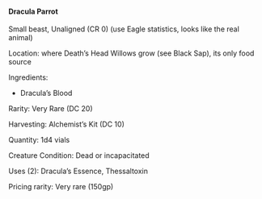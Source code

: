#### Dracula Parrot
Small beast, Unaligned (CR 0) (use Eagle statistics, looks like the real animal)

Location: where Death’s Head Willows grow (see Black Sap), its only food source 

Ingredients:
- Dracula’s Blood

Rarity: Very Rare (DC 20)

Harvesting: Alchemist’s Kit (DC 10) 

Quantity: 1d4 vials

Creature Condition: Dead or incapacitated 

Uses (2): Dracula’s Essence, Thessaltoxin

Pricing rarity: Very rare (150gp)